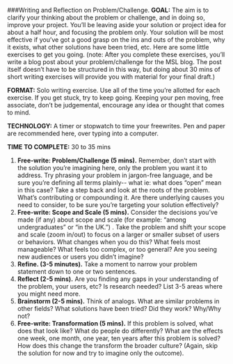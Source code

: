 ###Writing and Reflection on Problem/Challenge. 
**GOAL:** The aim is to clarify your thinking about the problem or challenge, and in doing so, improve your project. You’ll be leaving aside your solution or project idea for about a half hour, and focusing the problem only. Your solution will be most effective if you’ve got a good grasp on the ins and outs of the problem, why it exists, what other solutions have been tried, etc. Here are some little exercises to get you going. (note: After you complete these exercises, you’ll write a blog post about your problem/challenge for the MSL blog. The post itself doesn’t have to be structured in this way, but doing about 30 mins of short writing exercises will provide you with material for your final draft.)

**FORMAT:** Solo writing exercise.  Use all of the time you’re allotted for each exercise. If you get stuck, try to keep going. Keeping your pen moving, free associate, don’t be judgemental, encourage any idea or thought that comes to mind. 

**TECHNOLOGY:** A timer or stopwatch to time your freewrites. Pen and paper are recommended here, over typing into a computer. 

**TIME TO COMPLETE:** 30 to 35 mins 

1. **Free-write: Problem/Challenge (5 mins).** Remember, don’t start with the solution you’re imagining here, only the problem you want it to address. Try phrasing  your problem in jargon-free language, and be sure you’re defining all terms plainly-- what ie: what does “open” mean in this case? Take a step back and look at the roots of the problem. What’s contributing or compounding it. Are there underlying causes you need to consider, to be sure you’re targeting your solution effectively? 
2. **Free-write: Scope and Scale (5 mins).**  Consider the decisions you’ve made (if any) about scope and scale (for example: “among undergraduates” or “in the UK.”) . Take the problem and shift your scope and scale (zoom in/out) to focus on a larger or smaller subset of users or behaviors. What changes when you do this?  What feels most manageable? What feels too complex, or too general? Are you seeing new audiences or users you didn’t imagine?
3. **Refine.  (3-5 minutes).** Take a moment to narrow your problem statement down to one or two sentences.
4. **Reflect (2-5 mins).** Are you finding any  gaps in your understanding of the problem, your users, etc? Is research needed? List 3-5 areas where you might need more.
5. **Brainstorm (2-5 mins).** Think of analogs. What are similar problems in other fields? What solutions have been tried? Did they work? Why/Why not? 
6. **Free-write: Transformation (5 mins).**  If this problem is solved, what does that look like? What do people do differently? What are the effects one week, one month, one year, ten years after this problem is solved? How does this change the transform the  broader culture? (Again, skip the solution for now and try to imagine only the outcome).
